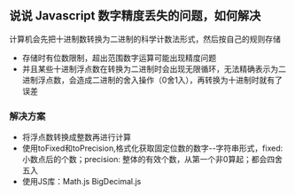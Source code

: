 ## 说说 Javascript 数字精度丢失的问题，如何解决
计算机会先把十进制数转换为二进制的科学计数法形式，然后按自己的规则存储
  - 存储时有位数限制，超出范围数字运算可能出现精度问题
  - 并且某些十进制浮点数在转换为二进制时会出现无限循环，无法精确表示为二进制浮点数，会造成二进制的舍入操作（0舍1入），再转换为十进制时就有了误差

### 解决方案
- 将浮点数转换成整数再进行计算
- 使用toFixed和toPrecision,格式化获取固定位数的数字--字符串形式，fixed:小数点后的个数；precision: 整体的有效个数，从第一个非0算起；都会四舍五入
- 使用JS库：Math.js BigDecimal.js